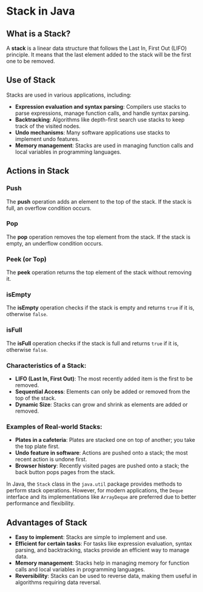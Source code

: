 # Stack in Java

## What is a Stack?

A **stack** is a linear data structure that follows the Last In, First Out (LIFO) principle. It means that the last element added to the stack will be the first one to be removed.

## Use of Stack

Stacks are used in various applications, including:
- **Expression evaluation and syntax parsing**: Compilers use stacks to parse expressions, manage function calls, and handle syntax parsing.
- **Backtracking**: Algorithms like depth-first search use stacks to keep track of the visited nodes.
- **Undo mechanisms**: Many software applications use stacks to implement undo features.
- **Memory management**: Stacks are used in managing function calls and local variables in programming languages.

## Actions in Stack

### Push
The **push** operation adds an element to the top of the stack. If the stack is full, an overflow condition occurs.

### Pop
The **pop** operation removes the top element from the stack. If the stack is empty, an underflow condition occurs.

### Peek (or Top)
The **peek** operation returns the top element of the stack without removing it.

### isEmpty
The **isEmpty** operation checks if the stack is empty and returns `true` if it is, otherwise `false`.

### isFull
The **isFull** operation checks if the stack is full and returns `true` if it is, otherwise `false`.

### Characteristics of a Stack:
- **LIFO (Last In, First Out)**: The most recently added item is the first to be removed.
- **Sequential Access**: Elements can only be added or removed from the top of the stack.
- **Dynamic Size**: Stacks can grow and shrink as elements are added or removed.

### Examples of Real-world Stacks:
- **Plates in a cafeteria**: Plates are stacked one on top of another; you take the top plate first.
- **Undo feature in software**: Actions are pushed onto a stack; the most recent action is undone first.
- **Browser history**: Recently visited pages are pushed onto a stack; the back button pops pages from the stack.

In Java, the `Stack` class in the `java.util` package provides methods to perform stack operations. However, for modern applications, the `Deque` interface and its implementations like `ArrayDeque` are preferred due to better performance and flexibility.

## Advantages of Stack

- **Easy to implement**: Stacks are simple to implement and use.
- **Efficient for certain tasks**: For tasks like expression evaluation, syntax parsing, and backtracking, stacks provide an efficient way to manage data.
- **Memory management**: Stacks help in managing memory for function calls and local variables in programming languages.
- **Reversibility**: Stacks can be used to reverse data, making them useful in algorithms requiring data reversal.

